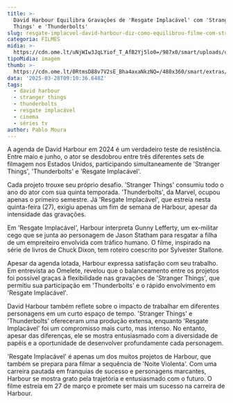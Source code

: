 ```yaml
---
title: >-
  David Harbour Equilibra Gravações de 'Resgate Implacável' com 'Stranger
  Things' e 'Thunderbolts'
slug: resgate-implacvel-david-harbour-diz-como-equilibrou-filme-com-stranger-things
categoria: FILMES
midia: >-
  https://cdn.ome.lt/uNjWIw3JqLYiof_T_AfB2Yj5lo0=/987x0/smart/uploads/conteudo/fotos/resgateimplacaveldavidharbour.jpg
tipoMidia: imagem
thumb: >-
  https://cdn.ome.lt/0RtmsD88v7V2sE_Bha4axaNkzNQ=/480x360/smart/extras/conteudos/resgateimplacaveldavidharbour.jpg
data: '2025-03-28T09:10:36.648Z'
tags:
  - david harbour
  - stranger things
  - thunderbolts
  - resgate implacável
  - cinema
  - séries tv
author: Pablo Moura
---
```


A agenda de David Harbour em 2024 é um verdadeiro teste de resistência. Entre maio e junho, o ator se desdobrou entre três diferentes sets de filmagem nos Estados Unidos, participando simultaneamente de 'Stranger Things', 'Thunderbolts' e 'Resgate Implacável'.

Cada projeto trouxe seu próprio desafio. 'Stranger Things' consumiu todo o ano do ator com sua quinta temporada. 'Thunderbolts', da Marvel, ocupou apenas o primeiro semestre. Já 'Resgate Implacável', que estreia nesta quinta-feira (27), exigiu apenas um fim de semana de Harbour, apesar da intensidade das gravações.

Em 'Resgate Implacável', Harbour interpreta Gunny Lefferty, um ex-militar cego que se junta ao personagem de Jason Statham para resgatar a filha de um empreiteiro envolvida com tráfico humano. O filme, inspirado na série de livros de Chuck Dixon, tem roteiro coescrito por Sylvester Stallone.

Apesar da agenda lotada, Harbour expressa satisfação com seu trabalho. Em entrevista ao Omelete, revelou que o balanceamento entre os projetos foi possível graças à flexibilidade nas gravações de 'Stranger Things', que permitiu sua participação em 'Thunderbolts' e o rápido envolvimento em 'Resgate Implacável'.

David Harbour também reflete sobre o impacto de trabalhar em diferentes personagens em um curto espaço de tempo. 'Stranger Things' e 'Thunderbolts' ofereceram uma produção extensa, enquanto 'Resgate Implacável' foi um compromisso mais curto, mas intenso. No entanto, apesar das diferenças, ele se mostra entusiasmado com a diversidade de papéis e a oportunidade de desenvolver profundamente cada personagem.

'Resgate Implacável' é apenas um dos muitos projetos de Harbour, que também se prepara para filmar a sequência de 'Noite Violenta'. Com uma carreira pautada em franquias de sucesso e personagens marcantes, Harbour se mostra grato pela trajetória e entusiasmado com o futuro. O filme estreia em 27 de março e promete ser mais um sucesso na carreira de Harbour.
